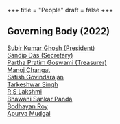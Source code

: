 +++
title = "People"
draft = false
+++

## Governing Body (2022)

[Subir Kumar Ghosh (President)](http://cs.rkmvu.ac.in/~sghosh/)  
[Sandip Das (Secretary)](http://www.isical.ac.in/~sandipdas/)  
[Partha Pratim Goswami (Treasurer)](http://www.irpel.org/RadiophysicsFaculty.aspx?ID=68)  
[Manoj Changat](https://www.keralauniversity.ac.in/dept/~mchangat)  
[Satish Govindarajan](https://www.csa.iisc.ac.in/~gsat/)  
[Tarkeshwar Singh](http://universe.bits-pilani.ac.in/goa/tksingh/profile/)  
[R S Lakshmi](https://psgtech.irins.org/profile/56062)  
[Bhawani Sankar Panda](http://web.iitd.ac.in/%7Ebspanda/)  
[Bodhayan Roy](http://www.iitkgp.ac.in/department/MA/faculty/ma-broy)  
[Apurva Mudgal](https://www.iitrpr.ac.in/cse/apurva/)  
